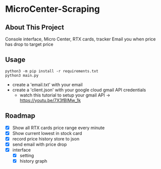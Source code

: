 # MicroCenter-Scraping
## About This Project
Console interface, Micro Center, RTX cards, tracker
Email you when price has drop to target price

<!-- USAGE EXAMPLES -->
## Usage
```
python3 -m pip install -r requirements.txt
python3 main.py
```
- create a 'email.txt' with your email
- create a 'client.json' with your google cloud gmail API credentials
    - watch this tutorial to setup your gmail API -> https://youtu.be/7X3fBlMw_1k

<!-- ROADMAP -->
## Roadmap

- [x] Show all RTX cards price range every minute
- [x] Show current lowest in stock card
- [x] record price history store to json
- [x] send email with price drop
- [x] interface
    - [x] setting
    - [x] history graph
